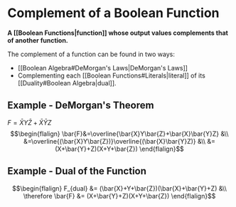 # Complement of a Boolean Function
**A [[Boolean Functions|function]] whose output values complements that of another function.**

The complement of a function can be found in two ways:
- [[Boolean Algebra#DeMorgan's Laws|DeMorgan's Laws]]
- Complementing each [[Boolean Functions#Literals|literal]] of its [[Duality#Boolean Algebra|dual]].

## Example - DeMorgan's Theorem
$F=\bar{X}Y\bar{Z}+\bar{X}\bar{Y}Z$
$$\begin{flalign}
\bar{F}&=\overline{\bar{X}Y\bar{Z}+\bar{X}\bar{Y}Z} &\\
&=\overline{(\bar{X}Y\bar{Z})}\overline{(\bar{X}\bar{Y}Z)} &\\
&=(X+\bar{Y}+Z)(X+Y+\bar{Z})
\end{flalign}$$

## Example - Dual of the Function
$$\begin{flalign}
F_{dual} &= (\bar{X}+Y+\bar{Z})(\bar{X}+\bar{Y}+Z) &\\
\therefore \bar{F} &= (X+\bar{Y}+Z)(X+Y+\bar{Z})
\end{flalign}$$